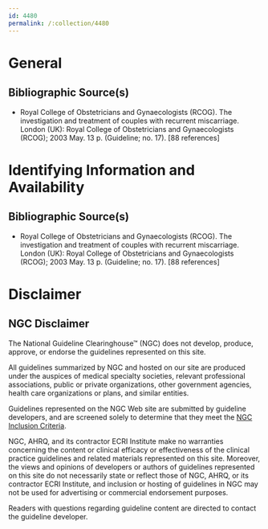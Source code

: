 ```yaml
---
id: 4480
permalink: /:collection/4480
---
```


# General

## Bibliographic Source(s)

- Royal College of Obstetricians and Gynaecologists (RCOG). The investigation and treatment of couples with recurrent miscarriage. London (UK): Royal College of Obstetricians and Gynaecologists (RCOG); 2003 May. 13 p. (Guideline; no. 17). [88 references]

# Identifying Information and Availability

## Bibliographic Source(s)

- Royal College of Obstetricians and Gynaecologists (RCOG). The investigation and treatment of couples with recurrent miscarriage. London (UK): Royal College of Obstetricians and Gynaecologists (RCOG); 2003 May. 13 p. (Guideline; no. 17). [88 references]

# Disclaimer

## NGC Disclaimer

The National Guideline Clearinghouse™ (NGC) does not develop, produce, approve, or endorse the guidelines represented on this site.

All guidelines summarized by NGC and hosted on our site are produced under the auspices of medical specialty societies, relevant professional associations, public or private organizations, other government agencies, health care organizations or plans, and similar entities.

Guidelines represented on the NGC Web site are submitted by guideline developers, and are screened solely to determine that they meet the [NGC Inclusion Criteria](/help-and-about/summaries/inclusion-criteria).

NGC, AHRQ, and its contractor ECRI Institute make no warranties concerning the content or clinical efficacy or effectiveness of the clinical practice guidelines and related materials represented on this site. Moreover, the views and opinions of developers or authors of guidelines represented on this site do not necessarily state or reflect those of NGC, AHRQ, or its contractor ECRI Institute, and inclusion or hosting of guidelines in NGC may not be used for advertising or commercial endorsement purposes.

Readers with questions regarding guideline content are directed to contact the guideline developer.

